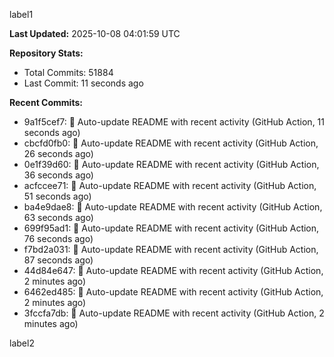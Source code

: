 
label1 
<!-- ACTIVITY_START -->
**Last Updated:** 2025-10-08 04:01:59 UTC

**Repository Stats:**
- Total Commits: 51884
- Last Commit: 11 seconds ago

**Recent Commits:**
- 9a1f5cef7: 🤖 Auto-update README with recent activity (GitHub Action, 11 seconds ago)
- cbcfd0fb0: 🤖 Auto-update README with recent activity (GitHub Action, 26 seconds ago)
- 0e1f39d60: 🤖 Auto-update README with recent activity (GitHub Action, 36 seconds ago)
- acfccee71: 🤖 Auto-update README with recent activity (GitHub Action, 51 seconds ago)
- ba4e9dae8: 🤖 Auto-update README with recent activity (GitHub Action, 63 seconds ago)
- 699f95ad1: 🤖 Auto-update README with recent activity (GitHub Action, 76 seconds ago)
- f7bd2a031: 🤖 Auto-update README with recent activity (GitHub Action, 87 seconds ago)
- 44d84e647: 🤖 Auto-update README with recent activity (GitHub Action, 2 minutes ago)
- 6462ed485: 🤖 Auto-update README with recent activity (GitHub Action, 2 minutes ago)
- 3fccfa7db: 🤖 Auto-update README with recent activity (GitHub Action, 2 minutes ago)
<!-- ACTIVITY_END -->

label2

